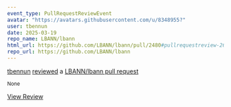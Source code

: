```yaml
---
event_type: PullRequestReviewEvent
avatar: "https://avatars.githubusercontent.com/u/8348955?"
user: tbennun
date: 2025-03-19
repo_name: LBANN/lbann
html_url: https://github.com/LBANN/lbann/pull/2480#pullrequestreview-2699668479
repo_url: https://github.com/LBANN/lbann
---
```


<a href='https://github.com/tbennun' target='_blank'>tbennun</a> <a href='https://github.com/LBANN/lbann/pull/2480#pullrequestreview-2699668479' target='_blank'>reviewed</a> a <a href='https://github.com/LBANN/lbann/pull/2480' target='_blank'>LBANN/lbann pull request</a>

<small>None</small>

<a href='https://github.com/LBANN/lbann/pull/2480#pullrequestreview-2699668479' target='_blank'>View Review</a>